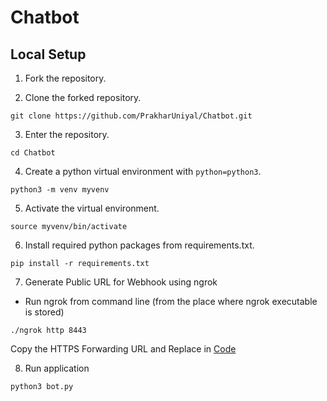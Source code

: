 # Chatbot



## Local Setup

1. Fork the repository.

2. Clone the forked repository.

```console
git clone https://github.com/PrakharUniyal/Chatbot.git
```

3. Enter the repository.

```console
cd Chatbot
```

4. Create a python virtual environment with ```python=python3```.

```console
python3 -m venv myvenv
```

5. Activate the virtual environment.

```console
source myvenv/bin/activate
```


6. Install required python packages from requirements.txt.

```console
pip install -r requirements.txt
```

7. Generate Public URL for Webhook using ngrok

 - Run ngrok from command line (from the place where ngrok executable is stored)

```console
./ngrok http 8443
```
Copy the HTTPS Forwarding URL and Replace in [Code](https://github.com/PrakharUniyal/Chatbot/blob/main/bot.py#L82)


8. Run application

```console
python3 bot.py
```